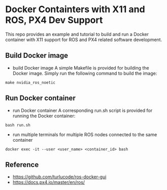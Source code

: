 # Docker Containters with X11 and ROS, PX4 Dev Support

This repo provides an example and tutorial to build and run a Docker container with X11 support for ROS and PX4 related software development.

## Build Docker image

- build Docker image
A simple Makefile is provided for building the Docker image. Simply run the following command to build the image:

```
make nvidia_ros_noetic
```

## Run Docker container

- run Docker container
A corresponding run.sh script is provided for running the Docker container:

```
bash run.sh
```

- run multiple terminals for multiple ROS nodes connected to the same container

```
docker exec -it --user <user_name> <container_id> bash
```

## Reference

- https://github.com/turlucode/ros-docker-gui
- https://docs.px4.io/master/en/ros/
